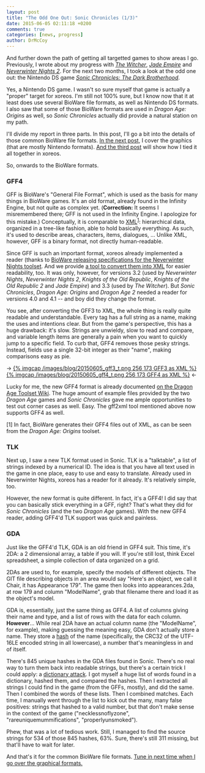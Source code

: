 ```yaml
---
layout: post
title: "The Odd One Out: Sonic Chronicles (1/3)"
date: 2015-06-05 02:11:18 +0200
comments: true
categories: [news, progress]
author: DrMcCoy
---
```


And further down the path of getting all targetted games to show areas I go. Previously, I wrote about my progress with [*The Witcher*](/blog/2015/04/12/the-witcher-models-and-areas/), [*Jade Empire*](/blog/2015/02/15/jade-empire-models-and-areas/) and [*Neverwinter Nights 2*](/blog/2015/02/01/neverwinter-nights-2-areas/). For the next two months, I took a look at the odd one out: the Nintendo DS game [*Sonic Chronicles: The Dark Brotherhood*](https://en.wikipedia.org/wiki/Sonic_Chronicles:_The_Dark_Brotherhood).

Yes, a Nintendo DS game. I wasn't so sure myself that game is actually a "proper" target for xoreos. I'm still not 100% sure, but I know now that it at least does use several BioWare file formats, as well as Nintendo DS formats. I also saw that some of those BioWare formats are used in *Dragon Age: Origins* as well, so *Sonic Chronicles* actually did provide a natural station on my path.

I'll divide my report in three parts. In this post, I'll go a bit into the details of those common BioWare file formats. [In the next post](/blog/2015/06/06/the-odd-one-out-sonic-chronicles-2-slash-3/), I cover the graphics (that are mostly Nintendo formats). [And the third post](/blog/2015/06/07/the-odd-one-out-sonic-chronicles-3-slash-3/) will show how I tied it all together in xoreos.

So, onwards to the BioWare formats.

### GFF4 ###

GFF is BioWare's "General File Format", which is used as the basis for many things in BioWare games. It's an old format, already found in the Infinity Engine, but not quite as complex yet. (**Correction:** It seems I misremembered there; GFF is not used in the Infinity Engine. I apologize for this mistake.) Conceptually, it is comparable to [XML](https://en.wikipedia.org/wiki/XML)<sup>[1](#footnote_205150605_1_1)</sup>: hierarchical data, organized in a tree-like fashion, able to hold basically everything. As such, it's used to describe areas, characters, items, dialogues, ... Unlike XML, however, GFF is a binary format, not directly human-readable.

Since GFF is such an important format, xoreos already implemented a reader (thanks to [BioWare releasing specifications for the Neverwinter Nights toolset](https://github.com/xoreos/xoreos-docs/tree/master/specs/bioware). And we provide [a tool to convert them into XML](https://github.com/xoreos/xoreos-tools) for easier readability, too. It was only, however, for versions 3.2 (used by *Neverwinter Nights*, *Neverwinter Nights 2*, *Knights of the Old Republic*, *Knights of the Old Republic 2* and *Jade Empire*) and 3.3 (used by *The Witcher*). But *Sonic Chronicles*, *Dragon Age: Origins* and *Dragon Age 2* needed a reader for versions 4.0 and 4.1 -- and boy did they change the format.

You see, after converting the GFF3 to XML, the whole thing is really quite readable and understandable. Every tag has a full string as a name, making the uses and intentions clear. But from the game's perspective, this has a huge drawback: it's slow. Strings are unwieldy, slow to read and compare, and variable length items are generally a pain when you want to quickly jump to a specific field. To curb that, GFF4 removes those pesky strings. Instead, fields use a single 32-bit integer as their "name", making comparisons easy as pie.

-> [{% imgcap /images/blog/20150605_gff3_t.png 256 173 GFF3 as XML %}](/images/blog/20150605_gff3.png) [{% imgcap /images/blog/20150605_gff4_t.png 256 173 GFF4 as XML %}](/images/blog/20150605_gff4.png) <-

Lucky for me, the new GFF4 format is already documented [on the Dragon Age Toolset Wiki](http://social.bioware.com/wiki/datoolset/index.php/GFF). The huge amount of example files provided by the two *Dragon Age* games and *Sonic Chronicles* gave me ample opportunities to test out corner cases as well. Easy. The gff2xml tool mentioned above now supports GFF4 as well.

<a name="footnote_205150605_1_1">[1]</a> In fact, BioWare generates their GFF4 files out of XML, as can be seen from the *Dragon Age: Origins* toolset.

### TLK ###

Next up, I saw a new TLK format used in Sonic. TLK is a "talktable", a list of strings indexed by a numerical ID. The idea is that you have all text used in the game in one place, easy to use and easy to translate. Already used in Neverwinter Nights, xoreos has a reader for it already. It's relatively simple, too.

However, the new format is quite different. In fact, it's a GFF4! I did say that you can basically stick everything in a GFF, right? That's what they did for *Sonic Chronicles* (and the two *Dragon Age* games). With the new GFF4 reader, adding GFF4'd TLK support was quick and painless.

### GDA ###

Just like the GFF4'd TLK, GDA is an old friend in GFF4 suit. This time, it's 2DA: a 2 dimensional array, a table if you will. If you're still lost, think Excel spreadsheet, a simple collection of data organized on a grid.

2DAs are used to, for example, specify the models of different objects. The GIT file describing objects in an area would say "Here's an object, we call it Chair, it has Appearance 179". The game then looks into appearances.2da, at row 179 and column "ModelName", grab that filename there and load it as the object's model.

GDA is, essentially, just the same thing as GFF4. A list of columns giving their name and type, and a list of rows with the data for each column. **However**... While real 2DA have an actual column name (the "ModelName", for example), making guessing the meaning easy, GDA don't actually store a name. They store a [hash](https://en.wikipedia.org/wiki/Hash_function) of the name (specifically, the CRC32 of the UTF-16LE encoded string in all lowercase), a number that's meaningless in and of itself.

There's 845 unique hashes in the GDA files found in Sonic. There's no real way to turn them back into readable strings, but there's a certain trick I could apply: a [dictionary attack](https://en.wikipedia.org/wiki/Dictionary_attack). I got myself a huge list of words found in a dictionary, hashed them, and compared the hashes. Then I extracted all strings I could find in the game (from the GFFs, mostly), and did the same. Then I combined the words of these lists. Then I combined matches. Each time, I manually went through the list to kick out the many, many false positives: strings that hashed to a valid number, but that don't make sense in the context of the game ("necklessnoflyzone", "rareuniquemummifications", "properlyunsmoked").

Phew, that was a lot of tedious work. Still, I managed to find the source strings for 534 of those 845 hashes, 63%. Sure, there's still 311 missing, but that'll have to wait for later.


And that's it for the common BioWare file formats. [Tune in next time when I go over the graphical formats.](/blog/2015/06/06/the-odd-one-out-sonic-chronicles-2-slash-3/)
